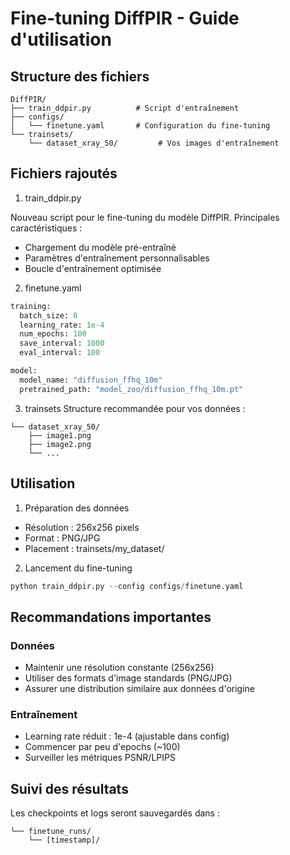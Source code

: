 # Fine-tuning DiffPIR - Guide d'utilisation

## Structure des fichiers

```plaintext
DiffPIR/
├── train_ddpir.py          # Script d'entraînement
├── configs/
│   └── finetune.yaml       # Configuration du fine-tuning
└── trainsets/
    └── dataset_xray_50/         # Vos images d'entraînement
```

## Fichiers rajoutés
1. train_ddpir.py

Nouveau script pour le fine-tuning du modèle DiffPIR. Principales caractéristiques :

- Chargement du modèle pré-entraîné
- Paramètres d'entraînement personnalisables
- Boucle d'entraînement optimisée

2. finetune.yaml

```Python
training:
  batch_size: 8
  learning_rate: 1e-4
  num_epochs: 100
  save_interval: 1000
  eval_interval: 100

model:
  model_name: "diffusion_ffhq_10m"
  pretrained_path: "model_zoo/diffusion_ffhq_10m.pt"
```

3. trainsets
Structure recommandée pour vos données :

```trainsets/
└── dataset_xray_50/
    ├── image1.png
    ├── image2.png
    └── ...
```

## Utilisation
1. Préparation des données

- Résolution : 256x256 pixels
- Format : PNG/JPG
- Placement : trainsets/my_dataset/

2. Lancement du fine-tuning

```Python
python train_ddpir.py --config configs/finetune.yaml
```

## Recommandations importantes
### Données
- Maintenir une résolution constante (256x256)
- Utiliser des formats d'image standards (PNG/JPG)
- Assurer une distribution similaire aux données d'origine

### Entraînement
- Learning rate réduit : 1e-4 (ajustable dans config)
- Commencer par peu d'epochs (~100)
- Surveiller les métriques PSNR/LPIPS

## Suivi des résultats

Les checkpoints et logs seront sauvegardés dans :

```results/
└── finetune_runs/
    └── [timestamp]/
```